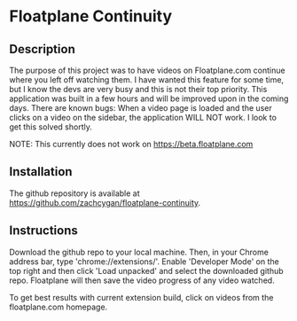 # Floatplane Continuity

## Description

The purpose of this project was to have videos on Floatplane.com continue where you left off watching them. I have wanted this feature for some time, but I know the devs are very busy and this is not their top priority. This application was built in a few hours and will be improved upon in the coming days. There are known bugs: When a video page is loaded and the user clicks on a video on the sidebar, the application WILL NOT work. I look to get this solved shortly. 

NOTE: This currently does not work on https://beta.floatplane.com

## Installation

The github repository is available at https://github.com/zachcygan/floatplane-continuity.

## Instructions

Download the github repo to your local machine. Then, in your Chrome address bar, type 'chrome://extensions/'. Enable 'Developer Mode' on the top right and then click 'Load unpacked' and select the downloaded github repo. Floatplane will then save the video progress of any video watched. 

To get best results with current extension build, click on videos from the floatplane.com homepage. 
